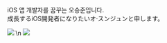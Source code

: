 iOS 앱 개발자를 꿈꾸는 오승준입니다.\
成長するiOS開発者になりたいオ·スンジュンと申します。


<img align='left' src="http://mazassumnida.wtf/api/v2/generate_badge?boj=sj990927"> \n
<img src="https://img.shields.io/badge/Swift-F05138?style=flat-suqare&logo=Swift&logoColor=white"/>
